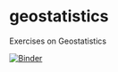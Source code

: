 # geostatistics
Exercises on Geostatistics

[![Binder](https://mybinder.org/badge_logo.svg)](https://mybinder.org/v2/gh/jschito/geostatistics/HEAD?urlpath=%2Fdoc%2Ftree%2Fspatial_autocorrelation_exercises%2FSpatial_Autocorrelation_Analysis.ipynb)